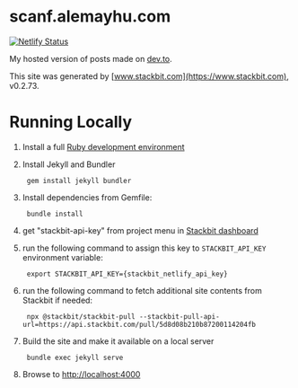 # scanf.alemayhu.com
[![Netlify Status](https://api.netlify.com/api/v1/badges/d6d2d50a-524b-4bce-b9e3-938c23e85c56/deploy-status)](https://app.netlify.com/sites/scanf-d08b2/deploys)

My hosted version of posts made on [dev.to](https://dev.to/scanf).

This site was generated by [www.stackbit.com](https://www.stackbit.com), v0.2.73.

# Running Locally

1. Install a full [Ruby development environment](https://jekyllrb.com/docs/installation/)

1. Install Jekyll and Bundler

        gem install jekyll bundler

1. Install dependencies from Gemfile:

        bundle install

1. get "stackbit-api-key" from project menu in [Stackbit dashboard](https://app.stackbit.com/dashboard)

1. run the following command to assign this key to `STACKBIT_API_KEY` environment variable:

        export STACKBIT_API_KEY={stackbit_netlify_api_key}

1. run the following command to fetch additional site contents from Stackbit if needed:

        npx @stackbit/stackbit-pull --stackbit-pull-api-url=https://api.stackbit.com/pull/5d8d08b210b87200114204fb

1. Build the site and make it available on a local server

        bundle exec jekyll serve

1. Browse to [http://localhost:4000](http://localhost:4000)

